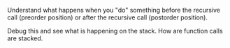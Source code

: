 Understand what happens when you "do" something before the recursive call (preorder position) or after the recursive call (postorder position).

Debug this and see what is happening on the stack. How are function calls are stacked.
